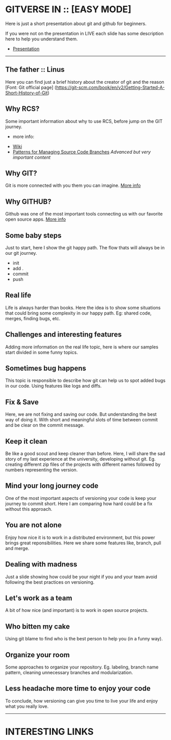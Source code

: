 # GITVERSE IN :: [EASY MODE]
Here is just a short presentation about git and github for beginners.

If you were not on the presentation in LIVE each slide has some description here to help you understand them.

* [Presentation](https://jonatasemidio.github.io/gitverse-easy-mode/)

---

## The father :: Linus
Here you can find just a brief history about the creator of git and the reason
[Font: Git official page] (https://git-scm.com/book/en/v2/Getting-Started-A-Short-History-of-Git)

## Why RCS?
Some important information about why to use RCS, before jump on the GIT journey.
* more info:
- [Wiki](https://en.wikipedia.org/wiki/Revision_Control_System)
- [Patterns for Managing Source Code Branches](https://martinfowler.com/articles/branching-patterns.html) *Advanced but very important content*


## Why GIT?
Git is more connected with you them you can imagine.
[More info](https://git-scm.com/book/en/v2/Getting-Started-What-is-Git%3F)

## Why GITHUB?
Github was one of the most important tools connecting us with our favorite open source apps.
[More info](https://en.wikipedia.org/wiki/Timeline_of_GitHub)

## Some baby steps
Just to start, here I show the git happy path. The flow thats will always be in our git journey.
* init
* add .
* commit 
* push

## Real life
Life is always harder than books. Here the idea is to show some situations that could bring some complexity in our happy path. Eg: shared code, merges, finding bugs, etc.

## Challenges and interesting features
Adding more information on the real life topic, here is where our samples start divided in some funny topics.

## Sometimes bug happens
This topic is responsible to describe how git can help us to spot added bugs in our code. Using features like logs and diffs.

## Fix & Save
Here, we are not fixing and saving our code. But understanding the best way of doing it. With short and meaningful slots of time between commit and be clear on the commit message.

## Keep it clean
Be like a good scout and keep cleaner than before. Here, I will share the sad story of my last experience at the university, developing without git. Eg. creating different zip files of the projects with different names followed by numbers representing the version.

## Mind your long journey code
One of the most important aspects of versioning your code is keep your journey to commit short. Here I am comparing how hard could be a fix without this approach.

## You are not alone
Enjoy how nice it is to work in a distributed environment, but this power brings great reponsibilities. Here we share some features like, branch, pull and merge.

## Dealing with madness
Just a slide showing how could be your night if you and your team avoid following the best practices on versioning.

## Let's work as a team
A bit of how nice (and important) is to work in open source projects.

## Who bitten my cake
Using git blame to find who is the best person to help you (in a funny way).

## Organize your room
Some approaches to organize your repository. Eg. labeling, branch name pattern, cleaning unnecessary branches and modularization. 

## Less headache more time to enjoy your code
To conclude, how versioning can give you time to live your life and enjoy what you really love.

---

# INTERESTING LINKS
